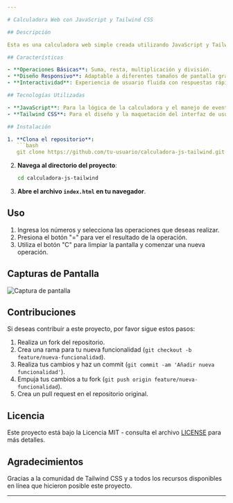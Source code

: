 ```yaml
---

# Calculadora Web con JavaScript y Tailwind CSS

## Descripción

Esta es una calculadora web simple creada utilizando JavaScript y Tailwind CSS. El proyecto tiene como objetivo demostrar cómo construir una interfaz de usuario moderna y receptiva con Tailwind CSS, mientras se implementan funciones básicas de cálculo con JavaScript.

## Características

- **Operaciones Básicas**: Suma, resta, multiplicación y división.
- **Diseño Responsivo**: Adaptable a diferentes tamaños de pantalla gracias a Tailwind CSS.
- **Interactividad**: Experiencia de usuario fluida con respuestas rápidas a las acciones del usuario.

## Tecnologías Utilizadas

- **JavaScript**: Para la lógica de la calculadora y el manejo de eventos.
- **Tailwind CSS**: Para el diseño y la maquetación del interfaz de usuario.

## Instalación

1. **Clona el repositorio**:
   ```bash
   git clone https://github.com/tu-usuario/calculadora-js-tailwind.git
   ```

2. **Navega al directorio del proyecto**:
   ```bash
   cd calculadora-js-tailwind
   ```

3. **Abre el archivo `index.html` en tu navegador**.

## Uso

1. Ingresa los números y selecciona las operaciones que deseas realizar.
2. Presiona el botón "=" para ver el resultado de la operación.
3. Utiliza el botón "C" para limpiar la pantalla y comenzar una nueva operación.

## Capturas de Pantalla

![Captura de pantalla](ruta/a/tu/captura.png)

## Contribuciones

Si deseas contribuir a este proyecto, por favor sigue estos pasos:

1. Realiza un fork del repositorio.
2. Crea una rama para tu nueva funcionalidad (`git checkout -b feature/nueva-funcionalidad`).
3. Realiza tus cambios y haz un commit (`git commit -am 'Añadir nueva funcionalidad'`).
4. Empuja tus cambios a tu fork (`git push origin feature/nueva-funcionalidad`).
5. Crea un pull request en el repositorio original.

## Licencia

Este proyecto está bajo la Licencia MIT - consulta el archivo [LICENSE](LICENSE) para más detalles.

## Agradecimientos

Gracias a la comunidad de Tailwind CSS y a todos los recursos disponibles en línea que hicieron posible este proyecto.

---
```

